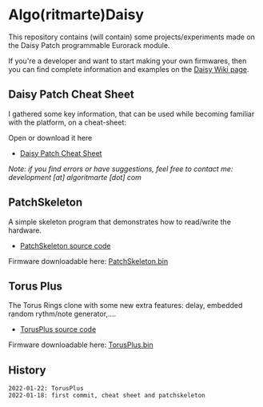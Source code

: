 # Algo(ritmarte)Daisy

This repository contains (will contain) some projects/experiments made on the Daisy Patch programmable Eurorack module.

If you're a developer and want to start making your own firmwares, then you can find complete information and examples on the [Daisy Wiki page](https://github.com/electro-smith/DaisyWiki/wiki).

## Daisy Patch Cheat Sheet

I gathered some key information, that can be used while becoming familiar with the platform, on a cheat-sheet:

Open or download it here

* [Daisy Patch Cheat Sheet](./DaisyPatchCheatSheet.md)

*Note: if you find errors or have suggestions, feel free to contact me: development [at] algoritmarte [dot] com*

## PatchSkeleton

A simple skeleton program that demonstrates how to read/write the hardware.

* [PatchSkeleton source code](https://github.com/algoritmarte/algodaisy/tree/main/patch_algodaisy/PatchSkeleton)

Firmware downloadable here: [PatchSkeleton.bin](firmwares/PatchSkeleton.bin) 

## Torus Plus

The Torus Rings clone with some new extra features: delay, embedded random rythm/note generator,....

* [TorusPlus source code](https://github.com/algoritmarte/algodaisy/tree/main/patch_algodaisy/TorusPlus)

Firmware downloadable here: [TorusPlus.bin](firmwares/TorusPlus.bin) 

## History

```
2022-01-22: TorusPlus
2022-01-18: first commit, cheat sheet and patchskeleton
```